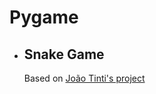 # Pygame

- ## Snake Game
  Based on [João Tinti's project](https://github.com/joaotinti75/Pygame/tree/master/Youtube)
